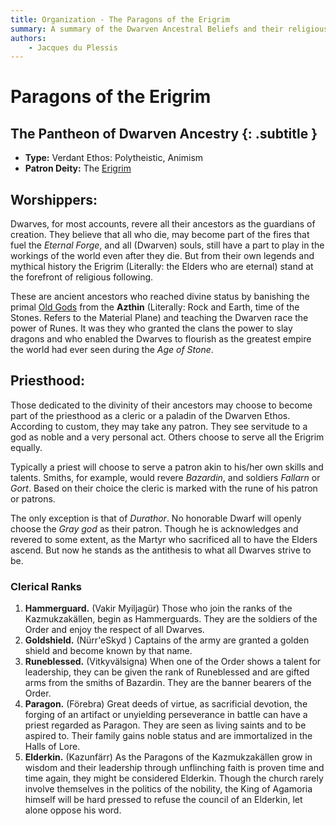 ```yaml
---
title: Organization - The Paragons of the Erigrim
summary: A summary of the Dwarven Ancestral Beliefs and their religious worship.
authors:
    - Jacques du Plessis
---
```

# Paragons of the Erigrim
## The Pantheon of Dwarven Ancestry {: .subtitle }

* **Type:** Verdant Ethos: Polytheistic, Animism
* **Patron Deity:** The [Erigrim](/religion/deities/erigrim)

## Worshippers:
Dwarves, for most accounts, revere all their ancestors as the guardians of creation.  They believe that all who die, may become part of the fires that fuel the _Eternal Forge_, and all (Dwarven) souls, still have a part to play in the workings of the world even after they die.  But from their own legends and mythical history the Erigrim (Literally: the Elders who are eternal) stand at the forefront of religious following.

These are ancient ancestors who reached divine status by banishing the primal [Old Gods](/religion/deities/dwarf_old_ones) from the **Azthin** (Literally: Rock and Earth, time of the Stones.  Refers to the Material Plane) and teaching the Dwarven race the power of Runes.  It was they who granted the clans the power to slay dragons and who enabled the Dwarves to flourish as the greatest empire the world had ever seen during the _Age of Stone_.

## Priesthood: 
Those dedicated to the divinity of their ancestors may choose to become part of the priesthood as a cleric or a paladin of the Dwarven Ethos. According to custom, they may take any patron.  They see servitude to a god as noble and a very personal act. Others choose to serve all the Erigrim equally.

Typically a priest will choose to serve a patron akin to his/her own skills and talents. Smiths, for example, would revere _Bazardin_, and soldiers _Fallarn_ or _Gort_. Based on their choice the cleric is marked with the rune of his patron or patrons.

The only exception is that of _Durathor_. No honorable Dwarf will openly choose the _Gray god_ as their patron. Though he is acknowledges and revered to some extent, as the Martyr who sacrificed all to have the Elders ascend. But now he stands as the antithesis to what all Dwarves strive to be.

### Clerical Ranks
1. **Hammerguard.** (Vakir Myiljagür) Those who join the ranks of the Kazmukzakällen, begin as Hammerguards.  They are the soldiers of the Order and enjoy the respect of all Dwarves.
2. **Goldshield.** (Nürr'eSkyd ) Captains of the army are granted a golden shield and become known by that name.
3. **Runeblessed.** (Vitkyvälsigna) When one of the Order shows a talent for leadership, they can be given the rank of Runeblessed and are gifted arms from the smiths of Bazardin. They are the banner bearers of the Order.
4. **Paragon.** (Förebra) Great deeds of virtue, as sacrificial devotion, the forging of an artifact or unyielding perseverance in battle can have a priest regarded as Paragon.  They are seen as living saints and to be aspired to. Their family gains noble status and are immortalized in the Halls of Lore.
5. **Elderkin.** (Kazunfärr) As the Paragons of the Kazmukzakällen grow in wisdom and their leadership through unflinching faith is proven time and time again, they might be considered Elderkin. Though the church rarely involve themselves in the politics of the nobility, the King of Agamoria himself will be hard pressed to refuse the council of an Elderkin, let alone oppose his word.